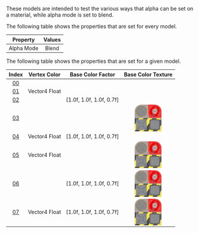 These models are intended to test the various ways that alpha can be set on a material, while alpha mode is set to blend.  

The following table shows the properties that are set for every model.  


Property | **Values**
:---: | :---:
Alpha Mode | Blend


The following table shows the properties that are set for a given model.  


Index | Vertex Color | Base Color Factor | Base Color Texture
:---: | :---: | :---: | :---:
[00](./Material_AlphaBlend_00.gltf) |   |   |  
[01](./Material_AlphaBlend_01.gltf) | Vector4 Float |   |  
[02](./Material_AlphaBlend_02.gltf) |   | [1.0f,&nbsp;1.0f,&nbsp;1.0f,&nbsp;0.7f] |  
[03](./Material_AlphaBlend_03.gltf) |   |   | <img src="./Textures/Texture_baseColor.png" height="72" width="72" align="middle">
[04](./Material_AlphaBlend_04.gltf) | Vector4 Float | [1.0f,&nbsp;1.0f,&nbsp;1.0f,&nbsp;0.7f] |  
[05](./Material_AlphaBlend_05.gltf) | Vector4 Float |   | <img src="./Textures/Texture_baseColor.png" height="72" width="72" align="middle">
[06](./Material_AlphaBlend_06.gltf) |   | [1.0f,&nbsp;1.0f,&nbsp;1.0f,&nbsp;0.7f] | <img src="./Textures/Texture_baseColor.png" height="72" width="72" align="middle">
[07](./Material_AlphaBlend_07.gltf) | Vector4 Float | [1.0f,&nbsp;1.0f,&nbsp;1.0f,&nbsp;0.7f] | <img src="./Textures/Texture_baseColor.png" height="72" width="72" align="middle">
 

